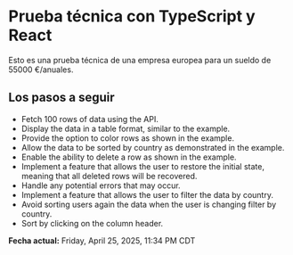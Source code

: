# Prueba técnica con TypeScript y React

Esto es una prueba técnica de una empresa europea para un sueldo de 55000 €/anuales.



## Los pasos a seguir

- Fetch 100 rows of data using the API.
- Display the data in a table format, similar to the example.
- Provide the option to color rows as shown in the example.
- Allow the data to be sorted by country as demonstrated in the example.
- Enable the ability to delete a row as shown in the example.
- Implement a feature that allows the user to restore the initial state, meaning that all deleted rows will be recovered.
- Handle any potential errors that may occur.
- Implement a feature that allows the user to filter the data by country.
- Avoid sorting users again the data when the user is changing filter by country.
- Sort by clicking on the column header.

**Fecha actual:** Friday, April 25, 2025, 11:34 PM CDT
